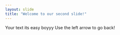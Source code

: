 ```yaml
---
layout: slide
title: "Welcome to our second slide!"
---
```

Your text its easy boyyy
Use the left arrow to go back!
